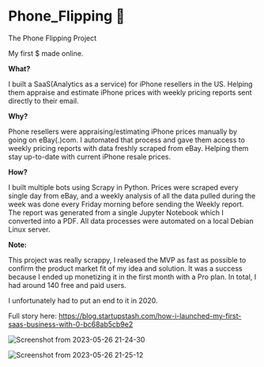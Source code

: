 # Phone_Flipping 📱
The Phone Flipping Project

My first $ made online.

**What?**

I built a SaaS(Analytics as a service) for iPhone resellers in the US.
Helping them appraise and estimate iPhone prices with weekly pricing reports sent directly to their email.

**Why?**

Phone resellers were appraising/estimating iPhone prices manually by going on eBay(.)com. I automated that process and gave them access to weekly pricing reports with data freshly scraped from eBay.
Helping them stay up-to-date with current iPhone resale prices.

**How?**

I built multiple bots using Scrapy in Python.
Prices were scraped every single day from eBay, and a weekly analysis of all the data pulled during the week was done every Friday morning before sending the Weekly report.
The report was generated from a single Jupyter Notebook which I converted into a PDF. All data processes were automated on a local Debian Linux server.

**Note:**

This project was really scrappy, I released the MVP as fast as possible to confirm the product market fit of my idea and solution. It was a success because I ended up monetizing it in the first month with a Pro plan. In total, I had around 140 free and paid users.

I unfortunately had to put an end to it in 2020.

Full story here: https://blog.startupstash.com/how-i-launched-my-first-saas-business-with-0-bc68ab5cb9e2

![Screenshot from 2023-05-26 21-24-30](https://github.com/tanweerali/Phone_Flipping/assets/21012014/0cfbcc7e-78f2-46d6-a8d7-1a50a31a4755)

![Screenshot from 2023-05-26 21-25-12](https://github.com/tanweerali/Phone_Flipping/assets/21012014/ecdc4c32-f4f1-4af4-bb28-ca5ea1d8f17e)
